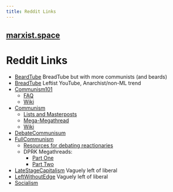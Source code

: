 ```yaml
---
title: Reddit Links
---
```


## [marxist.space](https://marxist.space)

# Reddit Links

* [BeardTube](https://www.reddit.com/r/BeardTube/) BreadTube but with more communists (and beards)
* [BreadTube](https://www.reddit.com/r/BreadTube/) Leftist YouTube, Anarchist/non-ML trend
* [Communism101](https://www.reddit.com/r/communism101/)
  * [FAQ](https://www.reddit.com/r/communism101/comments/2pl8tv/rcommunism101s_frequently_asked_questions/)
  * [Wiki](https://www.reddit.com/r/communism101/wiki/index)
* [Communism](https://www.reddit.com/r/communism/)
  * [Lists and Masterposts](https://www.reddit.com/r/communism/comments/cg2tu1/compilation_of_sourcelists_and_masterposts/)
  * [Mega-Megathread](https://www.reddit.com/r/communism/comments/co1pfl/the_megamegathread/)
  * [Wiki](https://www.reddit.com/r/communism/wiki/index)
* [DebateCommunisum](https://www.reddit.com/r/DebateCommunism/)
* [FullCommunism](https://www.reddit.com/r/FULLCOMMUNISM)
  * [Resources for debating reactionaries](https://www.reddit.com/r/FULLCOMMUNISM/comments/c60z5a/my_gift_to_you_a_giant_list_of_sources_for/)
  * DPRK Megathreads:
    * [Part One](https://www.reddit.com/r/FULLCOMMUNISM/comments/cc4703/dprk_megathread_part_1/)
    * [Part Two](https://www.reddit.com/r/FULLCOMMUNISM/comments/cc47kx/dprk_megathread_part_2/)
* [LateStageCapitalism](https://www.reddit.com/r/LateStageCapitalism/) Vaguely left of liberal
* [LeftWithoutEdge](https://www.reddit.com/r/LeftWithoutEdge/) Vaguely left of liberal
* [Socialism](https://www.reddit.com/r/socialism/)
